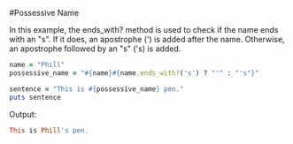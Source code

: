 #Possessive Name

In this example, the ends_with? method is used to check if the name ends with an "s". If it does, an apostrophe (') is added after the name. Otherwise, an apostrophe followed by an "s" ('s) is added.
```ruby
name = "Phill"
possessive_name = "#{name}#{name.ends_with?('s') ? "'" : "'s"}"
```

```ruby
sentence = "This is #{possessive_name} pen."
puts sentence
```

Output:
```ruby
This is Phill's pen.
```
